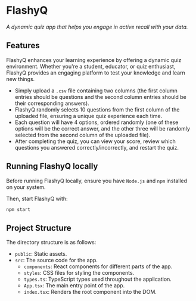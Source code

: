 # FlashyQ

_A dynamic quiz app that helps you engage in active recall with your data._

## Features

FlashyQ enhances your learning experience by offering a dynamic quiz environment. Whether you're a student, educator, or quiz enthusiast, FlashyQ provides an engaging platform to test your knowledge and learn new things.

- Simply upload a `.csv` file containing two columns (the first column entries should be questions and the second column entries should be their corresponding answers).
- FlashyQ randomly selects 10 questions from the first column of the uploaded file, ensuring a unique quiz experience each time.
- Each question will have 4 options, ordered randomly (one of these options will be the correct answer, and the other three will be randomly selected from the second column of the uploaded file).
- After completing the quiz, you can view your score, review which questions you answered correctly/incorrectly, and restart the quiz.

## Running FlashyQ locally

Before running FlashyQ locally, ensure you have `Node.js` and `npm` installed on your system. 

Then, start FlashyQ with:

```sh
npm start
```

## Project Structure

The directory structure is as follows:

- `public`: Static assets.
- `src`: The source code for the app.
  - `components`: React components for different parts of the app.
  - `styles`: CSS files for styling the components.
  - `types.ts`: TypeScript types used throughout the application.
  - `App.tsx`: The main entry point of the app.
  - `index.tsx`: Renders the root component into the DOM.

